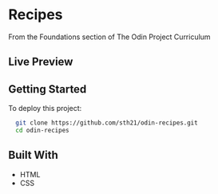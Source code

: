 # Recipes

From the Foundations section of The Odin Project Curriculum

## Live Preview

## Getting Started

To deploy this project:

```bash
  git clone https://github.com/sth21/odin-recipes.git
  cd odin-recipes
```

## Built With

- HTML
- CSS
